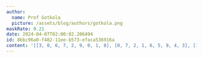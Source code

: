 ```yaml
---
author:
  name: Prof Gotkola
  picture: /assets/blog/authors/gotkola.png
maskRate: 0.21
date: 2024-04-07T02:00:02.206494
id: 8bbc96a0-f482-11ee-b573-efaca536916a
content: '[[3, 0, 6, 7, 2, 9, 0, 1, 8], [0, 7, 2, 1, 6, 5, 9, 4, 3], [1, 9, 5, 3, 4, 8, 7, 6, 2], [4, 6, 9, 8, 3, 7, 0, 2, 0], [7, 1, 3, 2, 5, 6, 8, 0, 0], [0, 2, 0, 0, 9, 1, 0, 3, 7], [6, 0, 7, 5, 1, 0, 4, 0, 9], [2, 0, 1, 9, 7, 4, 3, 5, 0], [9, 5, 4, 0, 8, 3, 2, 7, 1]]'
---
```

